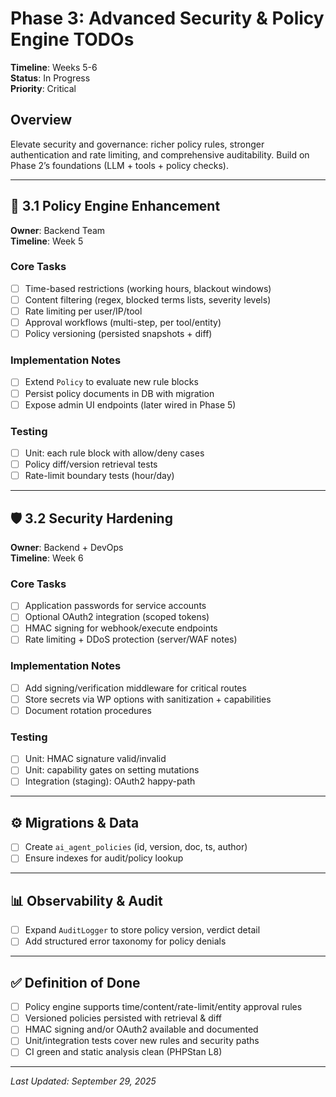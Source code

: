 # Phase 3: Advanced Security & Policy Engine TODOs

**Timeline**: Weeks 5-6  
**Status**: In Progress  
**Priority**: Critical

## Overview
Elevate security and governance: richer policy rules, stronger authentication and rate limiting, and comprehensive auditability. Build on Phase 2’s foundations (LLM + tools + policy checks).

---

## 🔐 3.1 Policy Engine Enhancement
**Owner**: Backend Team  
**Timeline**: Week 5

### Core Tasks
- [ ] Time-based restrictions (working hours, blackout windows)
- [ ] Content filtering (regex, blocked terms lists, severity levels)
- [ ] Rate limiting per user/IP/tool
- [ ] Approval workflows (multi-step, per tool/entity)
- [ ] Policy versioning (persisted snapshots + diff)

### Implementation Notes
- [ ] Extend `Policy` to evaluate new rule blocks
- [ ] Persist policy documents in DB with migration
- [ ] Expose admin UI endpoints (later wired in Phase 5)

### Testing
- [ ] Unit: each rule block with allow/deny cases
- [ ] Policy diff/version retrieval tests
- [ ] Rate-limit boundary tests (hour/day)

---

## 🛡️ 3.2 Security Hardening
**Owner**: Backend + DevOps  
**Timeline**: Week 6

### Core Tasks
- [ ] Application passwords for service accounts
- [ ] Optional OAuth2 integration (scoped tokens)
- [ ] HMAC signing for webhook/execute endpoints
- [ ] Rate limiting + DDoS protection (server/WAF notes)

### Implementation Notes
- [ ] Add signing/verification middleware for critical routes
- [ ] Store secrets via WP options with sanitization + capabilities
- [ ] Document rotation procedures

### Testing
- [ ] Unit: HMAC signature valid/invalid
- [ ] Unit: capability gates on setting mutations
- [ ] Integration (staging): OAuth2 happy-path

---

## ⚙️ Migrations & Data
- [ ] Create `ai_agent_policies` (id, version, doc, ts, author)
- [ ] Ensure indexes for audit/policy lookup

---

## 📊 Observability & Audit
- [ ] Expand `AuditLogger` to store policy version, verdict detail
- [ ] Add structured error taxonomy for policy denials

---

## ✅ Definition of Done
- [ ] Policy engine supports time/content/rate-limit/entity approval rules
- [ ] Versioned policies persisted with retrieval & diff
- [ ] HMAC signing and/or OAuth2 available and documented
- [ ] Unit/integration tests cover new rules and security paths
- [ ] CI green and static analysis clean (PHPStan L8)

---

_Last Updated: September 29, 2025_
